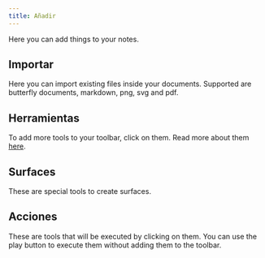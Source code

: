 ```yaml
---
title: Añadir
---
```


Here you can add things to your notes.

## Importar

Here you can import existing files inside your documents.
Supported are butterfly documents, markdown, png, svg and pdf.

## Herramientas

To add more tools to your toolbar, click on them.
Read more about them [here](../tools).

## Surfaces

These are special tools to create surfaces.

## Acciones

These are tools that will be executed by clicking on them.
You can use the play button to execute them without adding them to the toolbar.
